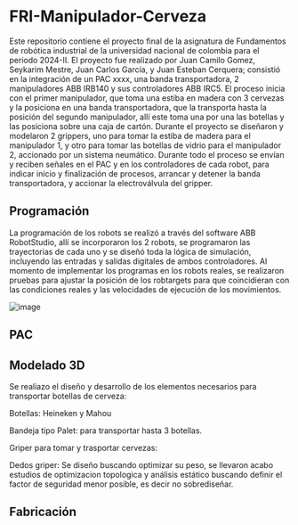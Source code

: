 # FRI-Manipulador-Cerveza
Este repositorio contiene el proyecto final de la asignatura de Fundamentos de robótica industrial de la universidad nacional de colombia para el periodo 2024-II. El proyecto fue realizado por Juan Camilo Gomez, Seykarim Mestre, Juan Carlos García, y Juan Esteban Cerquera; consistió en la integración de un PAC xxxx, una banda transportadora, 2 manipuladores ABB IRB140 y sus controladores ABB IRC5. El proceso inicia con el primer manipulador, que toma una estiba en madera con 3 cervezas y la posiciona en una banda transportadora, que la transporta hasta la posición del segundo manipulador, allí este toma una por una las botellas y las posiciona sobre una caja de cartón. Durante el proyecto se diseñaron y modelaron 2 grippers, uno para tomar la estiba de madera para el manipulador 1, y otro para tomar las botellas de vidrio para el manipulador 2, accionado por un sistema neumático. Durante todo el proceso se envían y reciben señales en el PAC y en los controladores de cada robot, para indicar inicio y finalización de procesos, arrancar y detener la banda transportadora, y accionar la electroválvula del gripper.

## Programación

La programación de los robots se realizó a través del software ABB RobotStudio, allí se incorporaron los 2 robots, se programaron las trayectorias de cada uno y se diseñó toda la lógica de simulación, incluyendo las entradas y salidas digitales de ambos controladores. Al momento de implementar los programas en los robots reales, se realizaron pruebas para ajustar la posición de los robtargets para que coincidieran con las condiciones reales y las velocidades de ejecución de los movimientos.

![image](https://github.com/user-attachments/assets/75095ebb-f105-4af8-8daa-1c2a06152475)

## PAC

## Modelado 3D

Se realiazo el diseño y desarrollo de los elementos necesarios para transportar botellas de cerveza: 

Botellas: Heineken y Mahou

Bandeja tipo Palet: para transportar hasta 3 botellas.

Griper para tomar y trasportar cervezas:

Dedos griper: Se diseño buscando optimizar su peso, se llevaron acabo estudios de optimizacion topologica y análisis estático buscando definir el factor de seguridad menor posible, es decir no sobrediseñar.

## Fabricación
